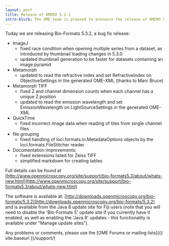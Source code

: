 ```yaml
---
layout: post
title: Release of OMERO 5.2.1
intro-blurb: The OME team is pleased to announce the release of OMERO 5.2.1
---
```

Today we are releasing Bio-Formats 5.3.2, a bug fix release:

- ImageJ
     - fixed race condition when opening multiple series from a dataset, as introduced by thumbnail loading changes in 5.3.0
     - updated thumbnail generation to be faster for datasets containing an image pyramid
- Metamorph
     - updated to read the refractive index and set RefractiveIndex on ObjectiveSettings in the generated OME-XML (thanks to Marc Bruce)
- Metamorph TIFF
     - fixed Z and channel dimension counts when each channel has a unique Z position
     - updated to read the emission wavelength and set EmissionWavelength on LightSourceSettings in the generated OME-XML
- QuickTime
     - fixed incorrect image data when reading of tiles from single channel files
- file grouping
     - fixed handling of loci.formats.in.MetadataOptions objects by the loci.formats.FileStitcher reader
- Documentation improvements:
     - fixed extensions listed for Zeiss TIFF
     - simplified markdown for creating tables

Full details can be found at [http://www.openmicroscopy.org/site/support/bio-formats5.3/about/whats-new.html](http://www.openmicroscopy.org/site/support/bio-formats5.3/about/whats-new.html)

The software is available at:
[http://downloads.openmicroscopy.org/bio-formats/5.3.2](http://downloads.openmicroscopy.org/bio-formats/5.3.2)
and is available from the Java 8 update site for Fiji users (note that you will need to disable the 'Bio-Formats 5' update site if you currently have it enabled, as well as enabling the 'Java 8' updates - this functionality is available under "Manage update sites").

Any problems or comments, please use the [OME Forums or mailing lists]({{ site.baseurl }}/support/)

